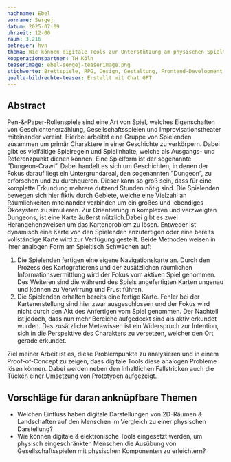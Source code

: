 ```yaml
---
nachname: Ebel
vorname: Sergej
datum: 2025-07-09
uhrzeit: 12-00
raum: 3.216 
betreuer: hvn
thema: Wie können digitale Tools zur Unterstützung am physischen Spieltisch genutzt werden, um die Handhabung von Dungeon-Crawl-Karten in Pen-&-Paper-Rollenspielen zu verbessern?
kooperationspartner: TH Köln
teaserimage: ebel-sergej-teaserimage.png
stichworte: Brettspiele, RPG, Design, Gestaltung, Frontend-Development, Backend-Development, Dungeon-Crawl, Karten, Tools
quelle-bildrechte-teaser: Erstellt mit Chat GPT
---
```

## Abstract

Pen-&-Paper-Rollenspiele sind eine Art von Spiel, welches Eigenschaften von Geschichtenerzählung, Gesellschaftsspielen und Improvisationstheater miteinander vereint. Hierbei arbeitet eine Gruppe von Spielenden zusammen um primär Charaktere in einer Geschichte zu verkörpern. Dabei gibt es vielfältige Spielregeln und Spielinhalte, welche als Ausgangs- und Referenzpunkt dienen können. Eine Spielform ist der sogenannte ”Dungeon-Crawl”. Dabei handelt es sich um Geschichten, in denen der Fokus darauf liegt ein Untergrundareal, den sogenannten ”Dungeon”, zu erforschen und zu durchqueren. Dieser kann so groß sein, dass für eine komplette Erkundung mehrere dutzend Stunden nötig sind. Die Spielenden bewegen sich hier fiktiv durch Gebiete, welche eine Vielzahl an Räumlichkeiten miteinander verbinden um ein großes und lebendiges Ökosystem zu simulieren. Zur Orientierung in komplexen und verzweigten Dungeons, ist eine Karte äußerst nützlich.Dabei gibt es zwei Herangehensweisen um das Kartenproblem zu lösen. Entweder ist dynamisch eine Karte von den Spielenden anzufertigen oder eine bereits vollständige Karte wird zur Verfügung gestellt. Beide Methoden weisen in ihrer analogen Form am Spieltisch Schwächen auf:

1. Die Spielenden fertigen eine eigene Navigationskarte an.
   Durch den Prozess des Kartografierens und der zusätzlichen räumlichen Informationsvermittlung wird der Fokus vom aktiven Spiel genommen. Des Weiteren sind
   die während des Spiels angefertigten Karten ungenau und können zu Verwirrung und Frust führen.
2. Die Spielenden erhalten bereits eine fertige Karte.
   Fehler bei der Kartenerstellung sind hier zwar ausgeschlossen und der Fokus wird nicht durch den Akt des Anfertigen vom Spiel genommen. Der Nachteil ist jedoch, dass nun mehr Bereiche aufgedeckt sind als aktiv erkundet wurden. Das zusätzliche Metawissen ist ein Widerspruch zur Intention, sich in die Perspektive des Charakters zu versetzen, welcher den Ort gerade erkundet.

Ziel meiner Arbeit ist es, diese Problempunkte zu analysieren und in einem Proof-of-Concept zu zeigen, dass digitale Tools diese analogen Probleme lösen können.
Dabei werden neben den Inhaltlichen Fallstricken auch die Tücken einer Umsetzung von Prototypen aufgezeigt.

## Vorschläge für daran anknüpfbare Themen

* Welchen Einfluss haben digitale Darstellungen von 2D-Räumen & Landschaften auf den Menschen im Vergleich zu einer physischen Darstellung?
* Wie können digitale & elektronische Tools eingesetzt werden, um physisch eingeschränkten Menschen die Ausübung von Gesellschaftsspielen mit physischen Komponenten zu erleichtern?
